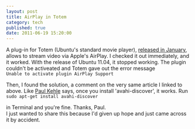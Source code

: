 ```yaml
---
layout: post
title: AirPlay in Totem
category: tech
published: true
date: 2011-06-19 15:20:00
---
```

A plug-in for Totem (Ubuntu's standard movie player), [released in January](http://www.omgubuntu.co.uk/2011/01/airplay-video-playback-comes-to-totem/), allows to stream video via Apple's AirPlay. I checked it out immediately, and it worked. With the release of Ubuntu 11.04, it stopped working. The plugin couldn't be activeated and Totem gave out the error message  
`Unable to activate plugin AirPlay Support`

Then, I found the solution, a comment on the very same article I linked to above. Like [Paul Kehle](https://twitter.com/#!/pgkehle) says, once you install 'avahi-discover', it works. Run  
`sudo apt-get install avahi-discover`
                     
in Terminal and you're fine. Thanks, Paul.  
I just wanted to share this because I'd given up hope and just came across it by accident. 
